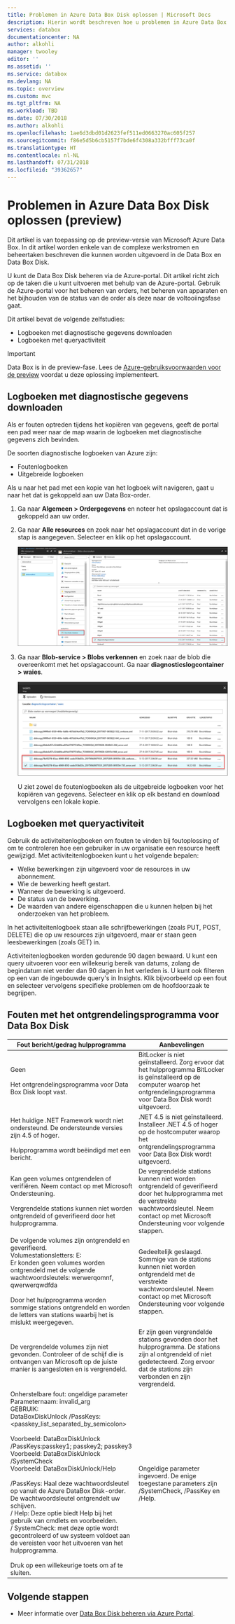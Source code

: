 ```yaml
---
title: Problemen in Azure Data Box Disk oplossen | Microsoft Docs
description: Hierin wordt beschreven hoe u problemen in Azure Data Box Disk oplost.
services: databox
documentationcenter: NA
author: alkohli
manager: twooley
editor: ''
ms.assetid: ''
ms.service: databox
ms.devlang: NA
ms.topic: overview
ms.custom: mvc
ms.tgt_pltfrm: NA
ms.workload: TBD
ms.date: 07/30/2018
ms.author: alkohli
ms.openlocfilehash: 1ae6d3dbd01d2623fef511ed0663270ac605f257
ms.sourcegitcommit: f86e5d5b6cb5157f7bde6f4308a332bfff73ca0f
ms.translationtype: HT
ms.contentlocale: nl-NL
ms.lasthandoff: 07/31/2018
ms.locfileid: "39362657"
---
```

# <a name="troubleshoot-issues-in-azure-data-box-disk-preview"></a>Problemen in Azure Data Box Disk oplossen (preview)

Dit artikel is van toepassing op de preview-versie van Microsoft Azure Data Box. In dit artikel worden enkele van de complexe werkstromen en beheertaken beschreven die kunnen worden uitgevoerd in de Data Box en Data Box Disk. 

U kunt de Data Box Disk beheren via de Azure-portal. Dit artikel richt zich op de taken die u kunt uitvoeren met behulp van de Azure-portal. Gebruik de Azure-portal voor het beheren van orders, het beheren van apparaten en het bijhouden van de status van de order als deze naar de voltooiingsfase gaat.

Dit artikel bevat de volgende zelfstudies:

- Logboeken met diagnostische gegevens downloaden
- Logboeken met queryactiviteit


> [!IMPORTANT]
> Data Box is in de preview-fase. Lees de [Azure-gebruiksvoorwaarden voor de preview](https://azure.microsoft.com/support/legal/preview-supplemental-terms/) voordat u deze oplossing implementeert.

## <a name="download-diagnostic-logs"></a>Logboeken met diagnostische gegevens downloaden

Als er fouten optreden tijdens het kopiëren van gegevens, geeft de portal een pad weer naar de map waarin de logboeken met diagnostische gegevens zich bevinden. 

De soorten diagnostische logboeken van Azure zijn:
- Foutenlogboeken
- Uitgebreide logboeken  

Als u naar het pad met een kopie van het logboek wilt navigeren, gaat u naar het dat is gekoppeld aan uw Data Box-order. 

1.  Ga naar **Algemeen > Ordergegevens** en noteer het opslagaccount dat is gekoppeld aan uw order.
 

2.  Ga naar **Alle resources** en zoek naar het opslagaccount dat in de vorige stap is aangegeven. Selecteer en klik op het opslagaccount.

    ![Logboeken kopiëren 1](./media/data-box-disk-troubleshoot/data-box-disk-copy-logs1.png)

3.  Ga naar **Blob-service > Blobs verkennen** en zoek naar de blob die overeenkomt met het opslagaccount. Ga naar **diagnosticslogcontainer > waies**. 

    ![Logboeken kopiëren 2](./media/data-box-disk-troubleshoot/data-box-disk-copy-logs2.png)

    U ziet zowel de foutenlogboeken als de uitgebreide logboeken voor het kopiëren van gegevens. Selecteer en klik op elk bestand en download vervolgens een lokale kopie.

## <a name="query-activity-logs"></a>Logboeken met queryactiviteit

Gebruik de activiteitenlogboeken om fouten te vinden bij foutoplossing of om te controleren hoe een gebruiker in uw organisatie een resource heeft gewijzigd. Met activiteitenlogboeken kunt u het volgende bepalen:

- Welke bewerkingen zijn uitgevoerd voor de resources in uw abonnement.
- Wie de bewerking heeft gestart. 
- Wanneer de bewerking is uitgevoerd.
- De status van de bewerking.
- De waarden van andere eigenschappen die u kunnen helpen bij het onderzoeken van het probleem.

In het activiteitenlogboek staan alle schrijfbewerkingen (zoals PUT, POST, DELETE) die op uw resources zijn uitgevoerd, maar er staan geen leesbewerkingen (zoals GET) in. 

Activiteitenlogboeken worden gedurende 90 dagen bewaard. U kunt een query uitvoeren voor een willekeurig bereik van datums, zolang de begindatum niet verder dan 90 dagen in het verleden is. U kunt ook filteren op een van de ingebouwde query's in Insights. Klik bijvoorbeeld op een fout en selecteer vervolgens specifieke problemen om de hoofdoorzaak te begrijpen.

## <a name="data-box-disk-unlock-tool-errors"></a>Fouten met het ontgrendelingsprogramma voor Data Box Disk


| Fout bericht/gedrag hulpprogramma      | Aanbevelingen                                                                                               |
|-------------------------------------------------------------------------------------------------------------------------------------|------------------------------------------------------------------------------------------------------|
| Geen<br><br>Het ontgrendelingsprogramma voor Data Box Disk loopt vast.                                                                            | BitLocker is niet geïnstalleerd. Zorg ervoor dat het hulpprogramma BitLocker is geïnstalleerd op de computer waarop het ontgrendelingsprogramma voor Data Box Disk wordt uitgevoerd.                                                                            |
| Het huidige .NET Framework wordt niet ondersteund. De ondersteunde versies zijn 4.5 of hoger.<br><br>Hulpprogramma wordt beëindigd met een bericht.  | .NET 4.5 is niet geïnstalleerd. Installeer .NET 4.5 of hoger op de hostcomputer waarop het ontgrendelingsprogramma voor Data Box Disk wordt uitgevoerd.                                                                            |
| Kan geen volumes ontgrendelen of verifiëren. Neem contact op met Microsoft Ondersteuning.  <br><br>Vergrendelde stations kunnen niet worden ontgrendeld of geverifieerd door het hulpprogramma. | De vergrendelde stations kunnen niet worden ontgrendeld of geverifieerd door het hulpprogramma met de verstrekte wachtwoordsleutel. Neem contact op met Microsoft Ondersteuning voor volgende stappen.                                                |
| De volgende volumes zijn ontgrendeld en geverifieerd. <br>Volumestationsletters: E:<br>Er konden geen volumes worden ontgrendeld met de volgende wachtwoordsleutels: werwerqomnf, qwerwerqwdfda <br><br>Door het hulpprogramma worden sommige stations ontgrendeld en worden de letters van stations waarbij het is mislukt weergegeven.| Gedeeltelijk geslaagd. Sommige van de stations kunnen niet worden ontgrendeld met de verstrekte wachtwoordsleutel. Neem contact op met Microsoft Ondersteuning voor volgende stappen. |
| De vergrendelde volumes zijn niet gevonden. Controleer of de schijf die is ontvangen van Microsoft op de juiste manier is aangesloten en is vergrendeld.          | Er zijn geen vergrendelde stations gevonden door het hulpprogramma. De stations zijn al ontgrendeld of niet gedetecteerd. Zorg ervoor dat de stations zijn verbonden en zijn vergrendeld.                                                           |
| Onherstelbare fout: ongeldige parameter<br>Parameternaam: invalid_arg<br>GEBRUIK:<br>DataBoxDiskUnlock /PassKeys:<passkey_list_separated_by_semicolon><br><br>Voorbeeld: DataBoxDiskUnlock /PassKeys:passkey1; passkey2; passkey3<br>Voorbeeld: DataBoxDiskUnlock /SystemCheck<br>Voorbeeld: DataBoxDiskUnlock/Help<br><br>/PassKeys:       Haal deze wachtwoordsleutel op vanuit de Azure DataBox Disk-order. De wachtwoordsleutel ontgrendelt uw schijven.<br>/ Help:           Deze optie biedt Help bij het gebruik van cmdlets en voorbeelden.<br>/ SystemCheck:     met deze optie wordt gecontroleerd of uw systeem voldoet aan de vereisten voor het uitvoeren van het hulpprogramma.<br><br>Druk op een willekeurige toets om af te sluiten. | Ongeldige parameter ingevoerd. De enige toegestane parameters zijn /SystemCheck, /PassKey en /Help.                                                                            |
## <a name="next-steps"></a>Volgende stappen

- Meer informatie over [Data Box Disk beheren via Azure Portal](data-box-portal-ui-admin.md).
